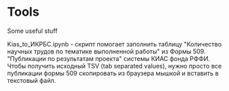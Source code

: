 # Tools
Some useful stuff

Kias_to_ИКРБС.ipynb - скрипт помогает заполнить таблицу "Количество научных трудов по тематике выполненной работы" из Формы 509. "Публикации по результатам проекта" системы КИАС фонда РФФИ. Чтобы получить исходный TSV (tab separated values), нужно просто все публикации формы 509 скопировать из браузера мышкой и вставить в текстовый файл.
